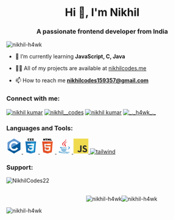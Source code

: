<h1 align="center">Hi 👋, I'm Nikhil</h1>
<h3 align="center">A passionate frontend developer from India</h3>

<p align="left"> <img src="https://komarev.com/ghpvc/?username=nikhil-h4wk&label=Profile%20views&color=0e75b6&style=flat" alt="nikhil-h4wk" /> </p>

- 🌱 I’m currently learning **JavaScript, C, Java**

- 👨‍💻 All of my projects are available at [nikhilcodes.me](nikhilcodes.me)

- 📫 How to reach me **nikhilcodes159357@gmail.com**

<h3 align="left">Connect with me:</h3>
<p align="left">
<a href="https://dev.to/@h4wk" target="blank"><img align="center" src="https://raw.githubusercontent.com/rahuldkjain/github-profile-readme-generator/master/src/images/icons/Social/devto.svg" alt="nikhil kumar" height="30" width="40" /></a>
<a href="https://twitter.com/nikhil__codes" target="blank"><img align="center" src="https://raw.githubusercontent.com/rahuldkjain/github-profile-readme-generator/master/src/images/icons/Social/twitter.svg" alt="nikhil__codes" height="30" width="40" /></a>
<a href="https://www.linkedin.com/in/nikhil-kumar-408758202/" target="blank"><img align="center" src="https://raw.githubusercontent.com/rahuldkjain/github-profile-readme-generator/master/src/images/icons/Social/linked-in-alt.svg" alt="nikhil kumar" height="30" width="40" /></a>
<a href="https://instagram.com/_._h4wk_._" target="blank"><img align="center" src="https://raw.githubusercontent.com/rahuldkjain/github-profile-readme-generator/master/src/images/icons/Social/instagram.svg" alt="_._h4wk_._" height="30" width="40" /></a>
</p>

<h3 align="left">Languages and Tools:</h3>
<p align="left"> <a href="https://www.cprogramming.com/" target="_blank" rel="noreferrer"> <img src="https://raw.githubusercontent.com/devicons/devicon/master/icons/c/c-original.svg" alt="c" width="40" height="40"/> </a> <a href="https://www.w3schools.com/css/" target="_blank" rel="noreferrer"> <img src="https://raw.githubusercontent.com/devicons/devicon/master/icons/css3/css3-original-wordmark.svg" alt="css3" width="40" height="40"/> </a> <a href="https://www.w3.org/html/" target="_blank" rel="noreferrer"> <img src="https://raw.githubusercontent.com/devicons/devicon/master/icons/html5/html5-original-wordmark.svg" alt="html5" width="40" height="40"/> </a> <a href="https://www.java.com" target="_blank" rel="noreferrer"> <img src="https://raw.githubusercontent.com/devicons/devicon/master/icons/java/java-original.svg" alt="java" width="40" height="40"/> </a> <a href="https://developer.mozilla.org/en-US/docs/Web/JavaScript" target="_blank" rel="noreferrer"> <img src="https://raw.githubusercontent.com/devicons/devicon/master/icons/javascript/javascript-original.svg" alt="javascript" width="40" height="40"/> </a> <a href="https://tailwindcss.com/" target="_blank" rel="noreferrer"> <img src="https://www.vectorlogo.zone/logos/tailwindcss/tailwindcss-icon.svg" alt="tailwind" width="40" height="40"/> </a> </p>

<h3 align="left">Support:</h3>
<p><a href="https://www.buymeacoffee.com/NikhilCodes22"> <img align="left" src="https://cdn.buymeacoffee.com/buttons/v2/default-yellow.png" height="50" width="210" alt="NikhilCodes22" /></a></p><br><br>

<p><img align="left" src="https://github-readme-stats.vercel.app/api/top-langs?username=nikhil-h4wk&show_icons=true&theme=dark&locale=en&layout=compact" alt="nikhil-h4wk" /></p>

<p>&nbsp;<img align="left" src="https://github-readme-stats.vercel.app/api?username=nikhil-h4wk&show_icons=true&theme=dark&locale=en" alt="nikhil-h4wk" /></p>

<p><img align="left" src="https://github-readme-streak-stats.herokuapp.com/?user=nikhil-h4wk&theme=dark" alt="nikhil-h4wk" /></p>
